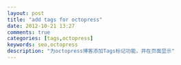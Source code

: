 ```yaml
---
layout: post
title: "add tags for octopress"
date: 2012-10-21 13:27
comments: true
categories: [tags,octopress]
keywords: seo,octopress 
description: "为octopress博客添加Tags标记功能，并在页面显示"
---
```



